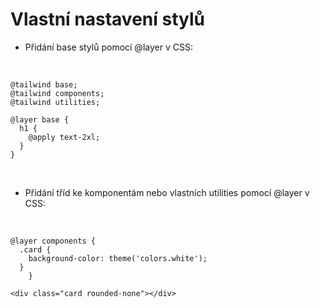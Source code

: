# Vlastní nastavení stylů

- <span class="text-yellow-600">Přidání base stylů pomocí @layer v CSS:</span>
<br>

```css{0|5-9|0}
@tailwind base;
@tailwind components;
@tailwind utilities;

@layer base {
  h1 {
    @apply text-2xl;
  }
}
```
<br>

- <span class="text-yellow-600">Přidání tříd ke komponentám nebo vlastních utilities pomocí @layer v CSS:</span>
<br>

```css{0|1-5|0} 
@layer components {
  .card {
    background-color: theme('colors.white');
  }
    }
```
```html{0|1}
<div class="card rounded-none"></div>
```






